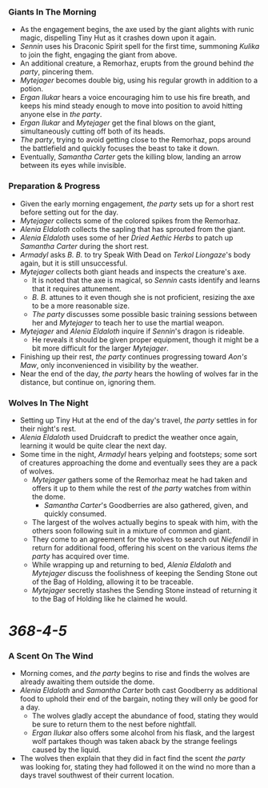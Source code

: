 ### Giants In The Morning

* As the engagement begins, the axe used by the giant alights with runic magic, dispelling Tiny Hut as it crashes down upon it again.
* *Sennin* uses his Draconic Spirit spell for the first time, summoning *Kulika* to join the fight, engaging the giant from above.
* An additional creature, a Remorhaz, erupts from the ground behind *the party*, pincering them.
* *Mytejager* becomes double big, using his regular growth in addition to a potion.
* *Ergan Ilukar* hears a voice encouraging him to use his fire breath, and keeps his mind steady enough to move into position to avoid hitting anyone else in *the party*.
* *Ergan Ilukar* and *Mytejager* get the final blows on the giant, simultaneously cutting off both of its heads.
* *The party*, trying to avoid getting close to the Remorhaz, pops around the battlefield and quickly focuses the beast to take it down.
* Eventually, *Samantha Carter* gets the killing blow, landing an arrow between its eyes while invisible.

### Preparation & Progress

* Given the early morning engagement, *the party* sets up for a short rest before setting out for the day.
* *Mytejager* collects some of the colored spikes from the Remorhaz.
* *Alenia Eldaloth* collects the sapling that has sprouted from the giant.
* *Alenia Eldaloth* uses some of her *Dried Aethic Herbs* to patch up *Samantha Carter* during the short rest.
* *Armadyl* asks *B. B.* to try Speak With Dead on *Terkol Liongaze*'s body again, but it is still unsuccessful.
* *Mytejager* collects both giant heads and inspects the creature's axe.
  * It is noted that the axe is magical, so *Sennin* casts identify and learns that it requires attunement.
  * *B. B.* attunes to it even though she is not proficient, resizing the axe to be a more reasonable size.
  * *The party* discusses some possible basic training sessions between her and *Mytejager* to teach her to use the martial weapon.
* *Mytejager* and *Alenia Eldaloth* inquire if *Sennin*'s dragon is rideable. 
  * He reveals it should be given proper equipment, though it might be a bit more difficult for the larger *Mytejager*.
* Finishing up their rest, *the party* continues progressing toward *Aon's Maw*, only inconvenienced in visibility by the weather.
* Near the end of the day, *the party* hears the howling of wolves far in the distance, but continue on, ignoring them.

### Wolves In The Night

* Setting up Tiny Hut at the end of the day's travel, *the party* settles in for their night's rest.
* *Alenia Eldaloth* used Druidcraft to predict the weather once again, learning it would be quite clear the next day.
* Some time in the night, *Armadyl* hears yelping and footsteps; some sort of creatures approaching the dome and eventually sees they are a pack of wolves.
  * *Mytejager* gathers some of the Remorhaz meat he had taken and offers it up to them while the rest of *the party* watches from within the dome.
    * *Samantha Carter*'s Goodberries are also gathered, given, and quickly consumed.
  * The largest of the wolves actually begins to speak with him, with the others soon following suit in a mixture of common and giant.
  * They come to an agreement for the wolves to search out *Niefendil* in return for additional food, offering his scent on the various items *the party* has acquired over time.
  * While wrapping up and returning to bed, *Alenia Eldaloth* and *Mytejager* discuss the foolishness of keeping the Sending Stone out of the Bag of Holding, allowing it to be traceable.
  * *Mytejager* secretly stashes the Sending Stone instead of returning it to the Bag of Holding like he claimed he would.

# *368-4-5*

### A Scent On The Wind

* Morning comes, and *the party* begins to rise and finds the wolves are already awaiting them outside the dome.
* *Alenia Eldaloth* and *Samantha Carter* both cast Goodberry as additional food to uphold their end of the bargain, noting they will only be good for a day.
  * The wolves gladly accept the abundance of food, stating they would be sure to return them to the nest before nightfall.
  * *Ergan Ilukar* also offers some alcohol from his flask, and the largest wolf partakes though was taken aback by the strange feelings caused by the liquid.
* The wolves then explain that they did in fact find the scent *the party* was looking for, stating they had followed it on the wind no more than a days travel southwest of their current location.
